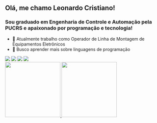 ## Olá, me chamo Leonardo Cristiano!

### Sou graduado em Engenharia de Controle e Automação pela PUCRS e apaixonado por programação e tecnologia!


- 🔭 Atualmente trabalho como Operador de Linha de Montagem de Equipamentos Eletrônicos
- 🌱 Busco aprender mais sobre linguagens de programação

<div> 
  <a href = "mailto:l.kusterr@gmail.com"><img src="https://img.shields.io/badge/-Gmail-%23333?style=for-the-badge&logo=gmail&logoColor=white" target="_blank"></a>
  <a href="https://www.linkedin.com/in/leonardokuster/" target="_blank"><img src="https://img.shields.io/badge/-LinkedIn-%230077B5?style=for-the-badge&logo=linkedin&logoColor=white" target="_blank"></a> 
  <a href="https://twitter.com/leonardokuster" target="_blank"><img src="https://img.shields.io/badge/twitter-%231DA1F2.svg?&style=for-the-badge&logo=twitter&logoColor=white" target="_blank"></a>
  <a href="https://instagram.com/leonardokuster" target="_blank"><img src="https://img.shields.io/badge/-Instagram-%23E4405F?style=for-the-badge&logo=instagram&logoColor=white" target="_blank"></a>
</div>

<div>
  <a href="https://github.com/leonardokuster">
  <img height="180em" src="https://github-readme-stats.vercel.app/api?username=leonardokuster&show_icons=true&theme=swift&include_all_commits=true&count_private=true"/>
  <img height="180em" src="https://github-readme-stats.vercel.app/api/top-langs/?username=leonardokuster&layout=compact&langs_count=7&theme=swift"/>
</div>
